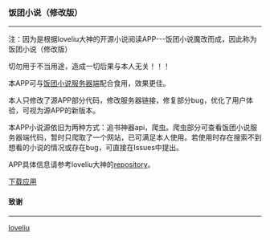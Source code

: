 ### 饭团小说（修改版）

------

注：因为是根据loveliu大神的开源小说阅读APP---饭团小说魔改而成，因此称为饭团小说（修改版）

切勿用于不当用途，造成一切后果与本人无关！！！

本APP可与[饭团小说服务器端](https://github.com/MagiCiAn1/FanTuanBooksServer)配合食用，效果更佳。

本人只修改了源APP部分代码，修改服务器链接，修复部分bug，优化了用户体验，可视为源APP的新版本。

本APP小说源依旧为两种方式：追书神器api，爬虫。爬虫部分可查看饭团小说服务器端代码，暂时只爬取了一个网站，已可满足本人使用。若使用时存在搜索不到想看的小说的情况或存在bug，可直接在Issues中提出。

APP具体信息请参考loveliu大神的[repository](https://github.com/loveliu/FanTuan)。

[下载应用]()

#### 致谢

------

[loveliu](https://github.com/loveliu)

